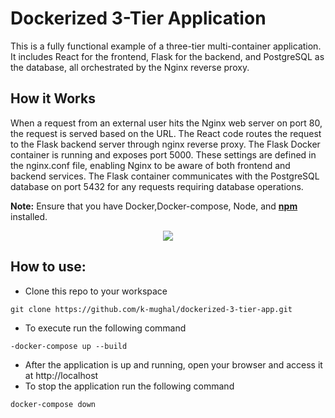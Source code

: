 # Dockerized 3-Tier Application
This is a fully functional example of a three-tier multi-container application. It includes React for the frontend, Flask for the backend, and PostgreSQL as the database, all orchestrated by the Nginx reverse proxy.

## How it Works
When a request from an external user hits the Nginx web server on port 80, the request is served based on the URL. The React code routes the request to the Flask backend server through nginx reverse proxy. The Flask Docker container is running and exposes port 5000. These settings are defined in the nginx.conf file, enabling Nginx to be aware of both frontend and backend services. The Flask container communicates with the PostgreSQL database on port 5432 for any requests requiring database operations.

**Note:** Ensure that you have Docker,Docker-compose, Node, and **<a href="https://docs.npmjs.com/downloading-and-installing-node-js-and-npm" target="_blank">**npm**  </a>** installed.

<p align="center">
  <img src="https://github.com/k-mughal/Ansible/assets/18217530/bfaa523b-8e34-42fa-8a55-bfe5712d9cdb">
</p>

## How to use:
- Clone this repo to your workspace
```
git clone https://github.com/k-mughal/dockerized-3-tier-app.git
```
- To execute run the following command
```
-docker-compose up --build
```
- After the application is up and running, open your browser and access it at http://localhost
- To stop the application run the following command
```
docker-compose down
```
